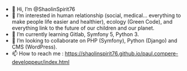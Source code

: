 - 👋 Hi, I’m @ShaolinSpirit76 
- 👀 I’m interested in human relationship (social, medical... everything to make people life easier and healthier), ecology (Green Code), and everything link to the future of our children and our planet.
- 🌱 I’m currently learning Gitlab, Symfony 5, Python 3.
- 💞️ I’m looking to collaborate on PHP (Symfony), Python (Django) and CMS (WordPress).
- 📫 How to reach me : https://shaolinspirit76.github.io/paul.compere-developpeur/index.html

<!---
ShaolinSpirit76/ShaolinSpirit76 is a ✨ special ✨ repository because its `README.md` (this file) appears on your GitHub profile.
You can click the Preview link to take a look at your changes.
--->

